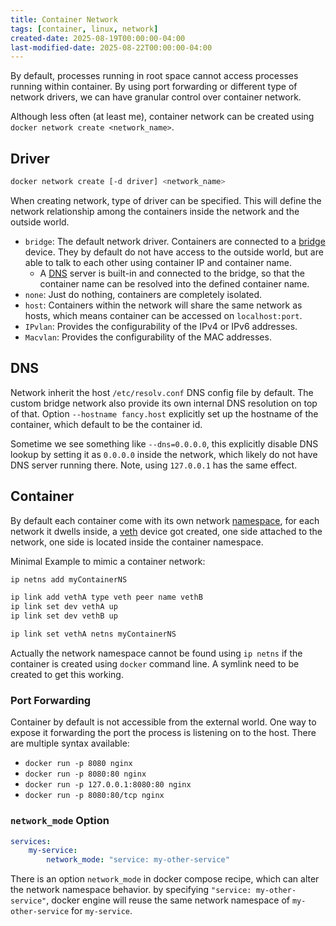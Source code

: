 ```yaml
---
title: Container Network
tags: [container, linux, network]
created-date: 2025-08-19T00:00:00-04:00
last-modified-date: 2025-08-22T00:00:00-04:00
---
```


By default, processes running in root space cannot access processes running within container. By using port forwarding or different type of network drivers, we can have granular control over container network.

Although less often (at least me), container network can be created using `docker network create <network_name>`.

## Driver

``` bash
docker network create [-d driver] <network_name>
```

When creating network, type of driver can be specified. This will define the network relationship among the containers inside the network and the outside world.

- `bridge`: The default network driver. Containers are connected to a [bridge](note/by/developer/linux_network.md#Bridge) device. They by default do not have access to the outside world, but are able to talk to each other using container IP and container name.
	- A [DNS](note/by/developer/network_protocols.md#DNS) server is built-in and connected to the bridge, so that the container name can be resolved into the defined container name.
- `none`: Just do nothing, containers are completely isolated.
- `host`: Containers within the network will share the same network as hosts, which means container can be accessed on `localhost:port`.
- `IPvlan`: Provides the configurability of the IPv4 or IPv6 addresses.
- `Macvlan`: Provides the configurability of the MAC addresses.

## DNS

Network inherit the host `/etc/resolv.conf` DNS config file by default. The custom bridge network also provide its own internal DNS resolution on top of that. Option `--hostname fancy.host` explicitly set up the hostname of the container, which default to be the container id.

Sometime we see something like `--dns=0.0.0.0`, this explicitly disable DNS lookup by setting it as `0.0.0.0` inside the network, which likely do not have DNS server running there. Note, using `127.0.0.1` has the same effect.

## Container

By default each container come with its own network [namespace](as/developer/notes/linux_namespace.md), for each network it dwells inside, a [veth](note/by/developer/linux_network.md#VETH) device got created, one side attached to the network, one side is located inside the container namespace.

Minimal Example to mimic a container network:

``` bash
ip netns add myContainerNS

ip link add vethA type veth peer name vethB
ip link set dev vethA up
ip link set dev vethB up

ip link set vethA netns myContainerNS
```

Actually the network namespace cannot be found using `ip netns` if the container is created using `docker` command line. A symlink need to be created to get this working.

### Port Forwarding

Container by default is not accessible from the external world. One way to expose it forwarding the port the process is listening on to the host. There are multiple syntax available:

- `docker run -p 8080 nginx`
- `docker run -p 8080:80 nginx`
- `docker run -p 127.0.0.1:8080:80 nginx`
- `docker run -p 8080:80/tcp nginx`

### `network_mode` Option

``` yaml
services:
	my-service:
		network_mode: "service: my-other-service"
```

There is an option `network_mode` in docker compose recipe, which can alter the network namespace behavior. by specifying `"service: my-other-service"`, docker engine will reuse the same network namespace of `my-other-service` for `my-service`.
